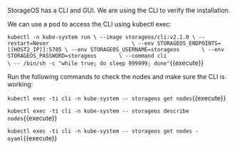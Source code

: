 StorageOS has a CLI and GUI. We are using the CLI to verify the installation.


We can use a pod to access the CLI using kubectl exec:

`kubectl -n kube-system run \
--image storageos/cli:v2.1.0 \
--restart=Never                          \
--env STORAGEOS_ENDPOINTS=[[HOST2_IP]]:5705 \
--env STORAGEOS_USERNAME=storageos       \
--env STORAGEOS_PASSWORD=storageos       \
--command cli                            \
-- /bin/sh -c "while true; do sleep 999999; done"`{{execute}}

Run the following commands to check the nodes and make sure the CLI is working:

`kubectl exec -ti cli -n kube-system -- storageos get nodes`{{execute}}

`kubectl exec -ti cli -n kube-system -- storageos describe nodes`{{execute}}

`kubectl exec -ti cli -n kube-system -- storageos get nodes -oyaml`{{execute}}

